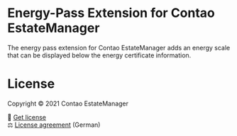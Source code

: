 # Energy-Pass Extension for Contao EstateManager
The energy pass extension for Contao EstateManager adds an energy scale that can be displayed below the energy certificate information.
        
# License
Copyright © 2021 Contao EstateManager

🎫 [Get license](https://www.contao-estatemanager.com/de/erweiterungen/energieausweis.html) \
⚖ [License agreement](https://www.contao-estatemanager.com/de/lizenzbedingungen.html) (German)
